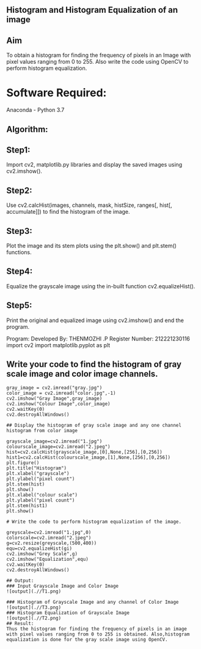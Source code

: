 ## Histogram and Histogram Equalization of an image
## Aim
To obtain a histogram for finding the frequency of pixels in an Image with pixel values ranging from 0 to 255. Also write the code using OpenCV to perform histogram equalization.

# Software Required:
Anaconda - Python 3.7

## Algorithm:
## Step1:
Import cv2, matplotlib.py libraries and display the saved images using cv2.imshow().

## Step2:
Use cv2.calcHist(images, channels, mask, histSize, ranges[, hist[, accumulate]]) to find the histogram of the image.

## Step3:
Plot the image and its stem plots using the plt.show() and plt.stem() functions.

## Step4:
Equalize the grayscale image using the in-built function cv2.equalizeHist().

## Step5:
Print the original and equalized image using cv2.imshow() and end the program.

Program:
Developed By: THENMOZHI .P
Register Number: 212221230116
import cv2
import matplotlib.pyplot as plt

 ## Write your code to find the histogram of gray scale image and color image channels.
~~~
gray_image = cv2.imread("gray.jpg")
color_image = cv2.imread("color.jpg",-1)
cv2.imshow("Gray Image",gray_image)
cv2.imshow("Colour Image",color_image)
cv2.waitKey(0)
cv2.destroyAllWindows()

## Display the histogram of gray scale image and any one channel histogram from color image

grayscale_image=cv2.imread("1.jpg")
colourscale_image=cv2.imread("2.jpeg")
hist=cv2.calcHist(grayscale_image,[0],None,[256],[0,256])
hist1=cv2.calcHist(colourscale_image,[1],None,[256],[0,256])
plt.figure()
plt.title("Histogram")
plt.xlabel("grayscale")
plt.ylabel("pixel count")
plt.stem(hist)
plt.show()
plt.xlabel("colour scale")
plt.ylabel("pixel count")
plt.stem(hist1)
plt.show()

# Write the code to perform histogram equalization of the image. 

greyscale=cv2.imread("1.jpg",0)
colorscale=cv2.imread("2.jpeg")
g=cv2.resize(greyscale,(500,400))
equ=cv2.equalizeHist(gi)
cv2.imshow("Grey Scale",g)
cv2.imshow("Equalization",equ)
cv2.waitKey(0)
cv2.destroyAllWindows()

## Output:
### Input Grayscale Image and Color Image
![output](.//T1.png)

### Histogram of Grayscale Image and any channel of Color Image
![output](.//T3.png)
### Histogram Equalization of Grayscale Image
![output](.//T2.png)
## Result: 
Thus the histogram for finding the frequency of pixels in an image with pixel values ranging from 0 to 255 is obtained. Also,histogram equalization is done for the gray scale image using OpenCV.
